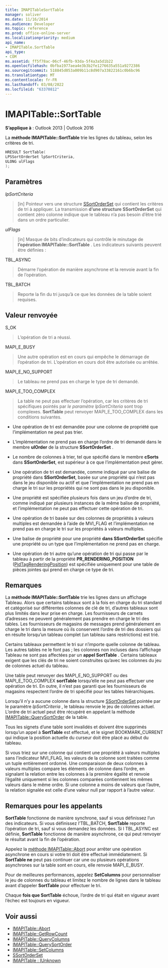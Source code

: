 ```yaml
---
title: IMAPITableSortTable
manager: soliver
ms.date: 11/16/2014
ms.audience: Developer
ms.topic: reference
ms.prod: office-online-server
ms.localizationpriority: medium
api_name:
- IMAPITable.SortTable
api_type:
- COM
ms.assetid: ff5f78ac-06cf-46fb-93da-5f4a3a5d1b22
ms.openlocfilehash: 0bfba1977aea4e3b3b2fe1276635a551a9272386
ms.sourcegitcommit: 518845d053a009b11c8d907a33822161c0b6bc96
ms.translationtype: MT
ms.contentlocale: fr-FR
ms.lasthandoff: 03/08/2022
ms.locfileid: "63370812"
---
```

# <a name="imapitablesorttable"></a>IMAPITable::SortTable

**S’applique à** : Outlook 2013 | Outlook 2016 
  
La **méthode IMAPITable::SortTable** trie les lignes du tableau, selon les critères de tri. 
  
```cpp
HRESULT SortTable(
LPSSortOrderSet lpSortCriteria,
ULONG ulFlags
);
```

## <a name="parameters"></a>Paramètres

_lpSortCriteria_
  
> [in] Pointeur vers une structure [SSortOrderSet](ssortorderset.md) qui contient les critères de tri à appliquer. La transmission **d’une structure SSortOrderSet** qui contient zéro colonne indique que le tableau n’a pas besoin d’être trié dans un ordre particulier. 
    
_ulFlags_
  
> [in] Masque de bits d’indicateurs qui contrôle le minutage de **l’opération IMAPITable::SortTable** . Les indicateurs suivants peuvent être définies : 
    
TBL_ASYNC 
  
> Démarre l’opération de manière asynchrone et la renvoie avant la fin de l’opération.
    
TBL_BATCH 
  
> Reporte la fin du tri jusqu’à ce que les données de la table soient requises.
    
## <a name="return-value"></a>Valeur renvoyée

S_OK 
  
> L’opération de tri a réussi.
    
MAPI_E_BUSY 
  
> Une autre opération est en cours qui empêche le démarrage de l’opération de tri. L’opération en cours doit être autorisée ou arrêtée.
    
MAPI_E_NO_SUPPORT 
  
> Le tableau ne prend pas en charge le type de tri demandé.
    
MAPI_E_TOO_COMPLEX 
  
> La table ne peut pas effectuer l’opération, car les critères de tri spécifiques pointés par  _le paramètre lpSortCriteria_ sont trop complexes. **SortTable** peut renvoyer MAPI_E_TOO_COMPLEX dans les conditions suivantes. 
    
   - Une opération de tri est demandée pour une colonne de propriété que l’implémentation ne peut pas trier.
    
   - L’implémentation ne prend pas en charge l’ordre de tri demandé dans le membre **ulOrder** de la structure **SSortOrderSet** . 
    
   - Le nombre de colonnes à trier, tel que spécifié dans le membre **cSorts** dans **SSortOrderSet**, est supérieur à ce que l’implémentation peut gérer.
    
   - Une opération de tri est demandée, comme indiqué par une balise de propriété dans **SSortOrderSet**, basée sur une propriété qui n’est pas dans le jeu disponible ou actif et que l’implémentation ne prend pas en charge le tri sur les propriétés qui ne sont pas dans le jeu disponible.
    
   - Une propriété est spécifiée plusieurs fois dans un jeu d’ordre de tri, comme indiqué par plusieurs instances de la même balise de propriété, et l’implémentation ne peut pas effectuer cette opération de tri.
    
   - Une opération de tri basée sur des colonnes de propriétés à valeurs multiples est demandée à l’aide de MVI_FLAG et l’implémentation ne prend pas en charge le tri sur les propriétés à valeurs multiples. 
    
   - Une balise de propriété pour une propriété **dans SSortOrderSet** spécifie une propriété ou un type que l’implémentation ne prend pas en charge. 
    
   - Une opération de tri autre qu’une opération de tri qui passe par le tableau à partir de la propriété **PR_RENDERING_POSITION** ([PidTagRenderingPosition](pidtagrenderingposition-canonical-property.md)) est spécifiée uniquement pour une table de pièces jointes qui prend en charge ce type de tri.
    
## <a name="remarks"></a>Remarques

La **méthode IMAPITable::SortTable** trie les lignes dans un affichage Tableau. Alors que certains tableaux sont à la fois en charge du tri standard et catégorisé sur différentes colonnes de clé de tri, d’autres tableaux sont plus limités dans leur prise en charge. Les fournisseurs de carnets d’adresses ne peuvent généralement pas prendre en charge le tri des tables. Les fournisseurs de magasins de messages prend généralement en charge le tri dans la mesure où ils conservent l’ordre de tri des dossiers qui en résulte lorsqu’un tableau complet (un tableau sans restrictions) est trié. 
  
Certains tableaux permettent le tri sur n’importe quelle colonne de tableau. Les autres tables ne le font pas ; les colonnes non incluses dans l’affichage Tableau ne sont pas affectées par un **appel SortTable** . Certains tableaux exigent que les clés de tri ne soient construites qu’avec les colonnes du jeu de colonnes actuel du tableau. 
  
Une table peut renvoyer des MAPI_E_NO_SUPPORT ou des MAPI_E_TOO_COMPLEX **sortTable** lorsqu’elle ne peut pas effectuer une opération de tri. En outre, il n’est pas garanti que les fournisseurs de magasins respectent l’ordre de tri spécifié pour les tables hiérarchiques. 
  
Lorsqu’il n’y a aucune colonne dans la structure [SSortOrderSet](ssortorderset.md) pointée par le paramètre  _lpSortCriteria_ , le tableau renvoie le jeu de colonnes actuel. L’ordre de tri actuel peut être récupéré en appelant la méthode [IMAPITable::QuerySortOrder](imapitable-querysortorder.md) de la table. 
  
Tous les signets d’une table sont invalidés et doivent être supprimés lorsqu’un appel à **SortTable** est effectué, et le signet BOOKMARK_CURRENT qui indique la position actuelle du curseur doit être placé au début du tableau. 
  
Si vous triez sur une colonne qui contient une propriété à valeurs multiples sans l’indicateur MVI_FLAG, les valeurs de la colonne sont traitées comme un tuple entièrement ordonné. Une comparaison de deux colonnes à valeurs multiples compare les éléments de colonne dans l’ordre, en signalant la relation entre les colonnes à la première égalité et renvoie l’égalité uniquement si les colonnes comparées contiennent les mêmes valeurs dans le même ordre. Si une colonne a moins de valeurs que l’autre, la relation signalée est celle d’une valeur null par rapport à l’autre valeur.
  
## <a name="notes-to-callers"></a>Remarques pour les appelants

**SortTable** fonctionne de manière synchrone, sauf si vous définissez l’un des indicateurs. Si vous définissez l’TBL_BATCH, **SortTable** reporte l’opération de tri, sauf si vous demandez les données. Si l TBL_ASYNC est définie, **SortTable** fonctionne de manière asynchrone, ce qui peut renvoyer le résultat avant la fin de l’opération. 
  
Appelez la [méthode IMAPITable::Abort](imapitable-abort.md) pour arrêter une opération asynchrone en cours si votre tri doit être effectué immédiatement. Si **SortTable ne** peut pas continuer car une ou plusieurs opérations asynchrones sur la table sont en cours, elle renvoie MAPI_E_BUSY. 
  
Pour de meilleures performances, appelez **SetColumns** pour personnaliser le jeu de colonnes du  tableau et limitez le nombre de lignes dans le tableau avant d’appeler **SortTable** pour effectuer le tri. 
  
Chaque **fois que SortTable** échoue, l’ordre de tri qui était en vigueur avant l’échec est toujours en vigueur. 
  
## <a name="see-also"></a>Voir aussi

- [IMAPITable::Abort](imapitable-abort.md)
- [IMAPITable::GetRowCount](imapitable-getrowcount.md)
- [IMAPITable::QueryColumns](imapitable-querycolumns.md)
- [IMAPITable::QuerySortOrder](imapitable-querysortorder.md)
- [IMAPITable::SetColumns](imapitable-setcolumns.md)
- [SSortOrderSet](ssortorderset.md)
- [IMAPITable : IUnknown](imapitableiunknown.md)

